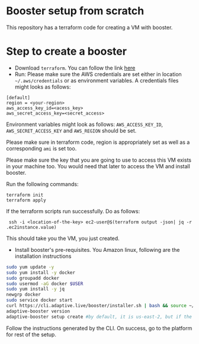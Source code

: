 # Booster setup from scratch

This repository has a terraform code for creating a VM with booster.

# Step to create a booster

- Download `terraform`. You can follow the link [here](https://developer.hashicorp.com/terraform/downloads)
- Run:
Please make sure the AWS credentials are set either in location `~/.aws/credentials` or as environment variables.
A credentials files might looks as follows:
```azure
[default]
region = <your-region>
aws_access_key_id=<acess_key>
aws_secret_access_key=<secret_access>
```

Environment variables might look as follows:
`AWS_ACCESS_KEY_ID`, `AWS_SECRET_ACCESS_KEY` and `AWS_REGION` should be set.

Please make sure in terraform code, region is appropriately set as well as a corresponding `ami` is set too.

Please make sure the key that you are going to use to access this VM exists in your machine too. You would need that later to access the VM and install booster.

Run the following commands:

```azure
terraform init 
terraform apply
```

If the terraform scripts run successfully. Do as follows:

```
 ssh -i <location-of-the-key> ec2-user@$(terraform output -json| jq -r .ec2instance.value)
```

This should take you the VM, you just created.

- Install booster's pre-requisites. You Amazon linux, following are the installation instructions
```bash
sudo yum update -y
sudo yum install -y docker
sudo groupadd docker
sudo usermod -aG docker $USER
sudo yum install -y jq
newgrp docker
sudo service docker start
curl https://cli.adaptive.live/booster/installer.sh | bash && source ~/.profile
adaptive-booster version
adaptive-booster setup create #by default, it is us-east-2, but if the region you want to route it via is ap-south-1, use this - `adaptive-booster setup create --region ap-south-1`
```

Follow the instructions generated by the CLI. On success, go to the platform for rest of the setup. 